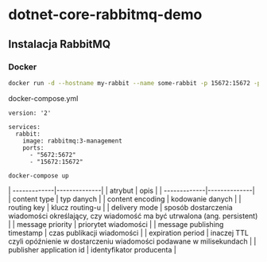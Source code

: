 # dotnet-core-rabbitmq-demo

## Instalacja RabbitMQ 

### Docker
~~~ bash
docker run -d --hostname my-rabbit --name some-rabbit -p 15672:15672 -p 5672:5672 rabbitmq:3-management
~~~


docker-compose.yml
~~~
version: '2'
 
services:
  rabbit:
    image: rabbitmq:3-management
    ports:
      - "5672:5672"
      - "15672:15672"
~~~

~~~
docker-compose up
~~~

| -------------|--------------|
| atrybut      | opis         |
| -------------|--------------|
| content type | typ danych   |
| content encoding | kodowanie danych |
| routing key | klucz routing-u |
| delivery mode | sposób dostarczenia wiadomości określający, czy wiadomość ma być utrwalona (ang. persistent) |
| message priority | priorytet wiadomości |
| message publishing timestamp | czas publikacji wiadomości |
| expiration period | inaczej TTL czyli opóźnienie w dostarczeniu wiadomości podawane w milisekundach |
| publisher application id | identyfikator producenta |
